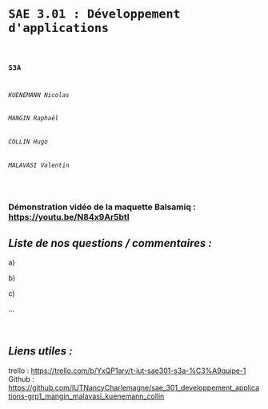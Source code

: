 # `SAE 3.01 : Développement d'applications`<br><br>
### `S3A` <br><br>
###### `KUENEMANN Nicolas`
###### `MANGIN Raphaël`
###### `COLLIN Hugo`
###### `MALAVASI Valentin`<br><br><br>

### Démonstration vidéo de la maquette Balsamiq : https://youtu.be/N84x9Ar5btI

## ***Liste de nos questions / commentaires :***<br>

a) <br>

b) <br>

c) <br>

... <br><br><br>

## ***Liens utiles :***<br>

trello : https://trello.com/b/YxQP1ary/t-iut-sae301-s3a-%C3%A9quipe-1 <br>
Github : https://github.com/IUTNancyCharlemagne/sae_301_developpement_applications-grp1_mangin_malavasi_kuenemann_collin <br>
